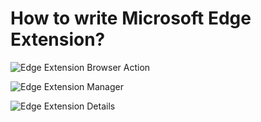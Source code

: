 # How to write Microsoft Edge Extension?


![Edge Extension Browser Action](https://github.com/kalehrishi/edge-extension-sample/raw/master/tutorial/screenshot1.png "Edge Extension Browser Action")

![Edge Extension Manager](https://github.com/kalehrishi/edge-extension-sample/raw/master/tutorial/screenshot2.png "Edge Extension Manager")

![Edge Extension Details](https://github.com/kalehrishi/edge-extension-sample/raw/master/tutorial/screenshot3.png "Edge Extension Details")